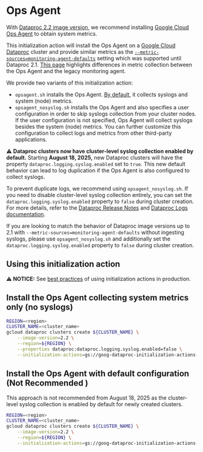 # Ops Agent

With [Dataproc 2.2 image version](https://cloud.google.com/dataproc/docs/concepts/versioning/dataproc-release-2.2), we recommend installing [Google Cloud Ops Agent](https://cloud.google.com/stackdriver/docs/solutions/agents/ops-agent) to obtain system metrics. 

This initialization action will install the Ops Agent on a [Google Cloud Dataproc](https://cloud.google.com/dataproc) cluster and provide similar metrics as the [`--metric-sources=monitoring-agent-defaults`](https://cloud.google.com/dataproc/docs/guides/dataproc-metrics#monitoring_agent_metrics) setting which was supported until Dataproc 2.1.
[This page](https://cloud.google.com/monitoring/api/metrics_agent#oagent-vs-magent) highlights differences in metric collection between the Ops Agent and the legacy monitoring agent.

We provide two variants of this initialization action:
- `opsagent.sh` installs the Ops Agent. [By default](https://cloud.google.com/stackdriver/docs/solutions/agents/ops-agent/configuration#default), it collects syslogs and system (node) metrics.
- `opsagent_nosyslog.sh` installs the Ops Agent and also specifies a user configuration in order to skip syslogs collection from your cluster nodes. If the user configuration is not specified, Ops Agent will collect syslogs besides the system (node) metrics. You can further customize this configuration to collect logs and metrics from other third-party applications.

⚠️ **Dataproc clusters now have cluster-level syslog collection enabled by default.**  Starting **August 18, 2025,** new Dataproc clusters will have the property `dataproc.logging.syslog.enabled` set to `true`. This new default behavior can lead to log duplication if the Ops Agent is also configured to collect syslogs.

To prevent duplicate logs, we recommend using `opsagent_nosyslog.sh`. If you need to disable cluster-level syslog collection entirely, you can set the `dataproc.logging.syslog.enabled` property to `false` during cluster creation. For more details, refer to the [Dataproc Release Notes](https://cloud.google.com/dataproc/docs/release-notes#July_15_2025) and [Dataproc Logs documentation](https://cloud.google.com/dataproc/docs/guides/logging#cluster-logs).

If you are looking to match the behavior of Dataproc image versions up to 2.1 with `--metric-sources=monitoring-agent-defaults` without ingesting syslogs, please use `opsagent_nosyslog.sh` and additionally set the `dataproc.logging.syslog.enabled` property to `false` during cluster creation.

## Using this initialization action

**:warning: NOTICE:** See
[best practices](/README.md#how-initialization-actions-are-used) of using
initialization actions in production.

## Install the Ops Agent collecting system metrics only (no syslogs)

```bash
REGION=<region>
CLUSTER_NAME=<cluster_name>
gcloud dataproc clusters create ${CLUSTER_NAME} \
    --image-version=2.2 \
    --region=${REGION} \
    --properties dataproc:dataproc.logging.syslog.enabled=false \
    --initialization-actions=gs://goog-dataproc-initialization-actions-${REGION}/opsagent/opsagent_nosyslog.sh
```

## Install the Ops Agent with default configuration (Not Recommended  )
This approach is not recommended from August 18, 2025 as the cluster-level syslog collection is enabled by default for newly created clusters.

```bash
REGION=<region>
CLUSTER_NAME=<cluster_name>
gcloud dataproc clusters create ${CLUSTER_NAME} \
    --image-version=2.2 \
    --region=${REGION} \
    --initialization-actions=gs://goog-dataproc-initialization-actions-${REGION}/opsagent/opsagent.sh
```
